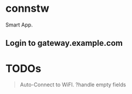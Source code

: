 # connstw
Smart App.

## Login to gateway.example.com

# TODOs
> Auto-Connect to WiFI.
> ?handle empty fields